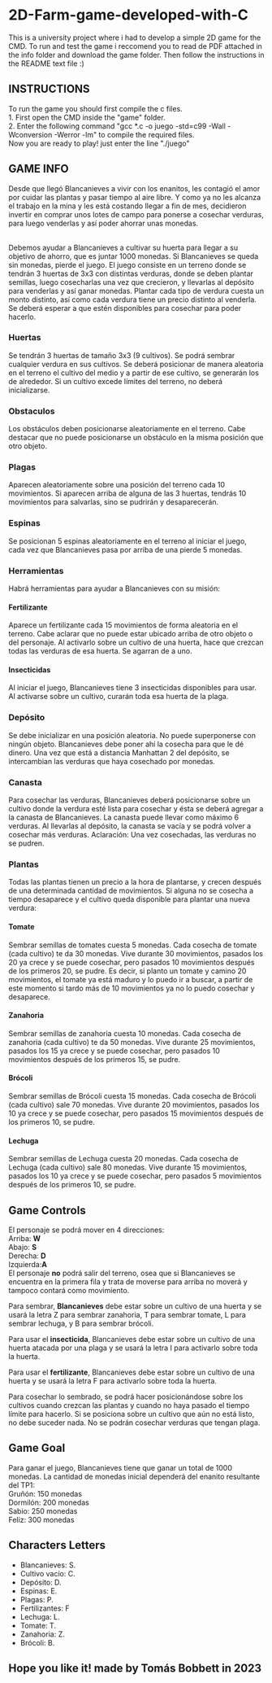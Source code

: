 # 2D-Farm-game-developed-with-C
This is a university project where i had to develop a simple 2D game for the CMD. To run and test the game i reccomend you to read de PDF attached in the info folder and download the game folder. Then follow the instructions in the README text file :)

<h2>INSTRUCTIONS</h2>
To run the game you should first compile the c files.<br>
  1. First open the CMD inside the "game" folder.<br>
  2. Enter the following command "gcc *.c -o juego -std=c99 -Wall -Wconversion -Werror -lm" to compile the required files.<br>
Now you are ready to play! just enter the line "./juego"<br>

<h2>GAME INFO</h2>
<p>Desde que llegó Blancanieves a vivir con los enanitos, les contagió el amor por cuidar las plantas y pasar tiempo
al aire libre. Y como ya no les alcanza el trabajo en la mina y les está costando llegar a fin de mes, decidieron invertir
en comprar unos lotes de campo para ponerse a cosechar verduras, para luego venderlas y así poder ahorrar unas
monedas.</p><br>
Debemos ayudar a Blancanieves a cultivar su huerta para llegar a su objetivo
de ahorro, que es juntar 1000 monedas. Si Blancanieves se queda sin monedas, pierde el juego.
El juego consiste en un terreno donde se tendrán 3 huertas de 3x3 con distintas verduras, donde se deben plantar
semillas, luego cosecharlas una vez que crecieron, y llevarlas al depósito para venderlas y así ganar monedas.
Plantar cada tipo de verdura cuesta un monto distinto, así como cada verdura tiene un precio distinto al venderla.
Se deberá esperar a que estén disponibles para cosechar para poder hacerlo.<br>

<h3>Huertas</h3>
Se tendrán 3 huertas de tamaño 3x3 (9 cultivos). Se podrá sembrar cualquier verdura en sus cultivos. Se deberá
posicionar de manera aleatoria en el terreno el cultivo del medio y a partir de ese cultivo, se generarán los de alrededor.
Si un cultivo excede límites del terreno, no deberá inicializarse.<br>

<h3>Obstaculos</h3>
Los obstáculos deben posicionarse aleatoriamente en el terreno. Cabe destacar que no puede posicionarse un
obstáculo en la misma posición que otro objeto.<br>

<h3>Plagas</h3>
Aparecen aleatoriamente sobre una posición del terreno cada 10 movimientos. Si aparecen arriba de alguna de las
3 huertas, tendrás 10 movimientos para salvarlas, sino se pudrirán y desaparecerán.<br>

<h3>Espinas</h3>
Se posicionan 5 espinas aleatoriamente en el terreno al iniciar el juego, cada vez que Blancanieves pasa por arriba
de una pierde 5 monedas.<br>

<h3>Herramientas</h3>
Habrá herramientas para ayudar a Blancanieves con su misión:

  <h4>Fertilizante</h4>
Aparece un fertilizante cada 15 movimientos de forma aleatoria en el terreno. Cabe aclarar que no puede estar
ubicado arriba de otro objeto o del personaje. Al activarlo sobre un cultivo de una huerta, hace que crezcan todas
las verduras de esa huerta. Se agarran de a uno.<br>

  <h4>Insecticidas</h4>
Al iniciar el juego, Blancanieves tiene 3 insecticidas disponibles para usar. Al activarse sobre un cultivo, curarán
toda esa huerta de la plaga.<br>

<h3>Depósito</h3>
Se debe inicializar en una posición aleatoria. No puede superponerse con ningún objeto. Blancanieves debe poner
ahí la cosecha para que le dé dinero. Una vez que está a distancia Manhattan 2 del depósito, se intercambian las
verduras que haya cosechado por monedas.<br>

<h3>Canasta</h3>
Para cosechar las verduras, Blancanieves deberá posicionarse sobre un cultivo donde la verdura esté lista para
cosechar y ésta se deberá agregar a la canasta de Blancanieves.
La canasta puede llevar como máximo 6 verduras. Al llevarlas al depósito, la canasta se vacía y se podrá volver
a cosechar más verduras.
Aclaración: Una vez cosechadas, las verduras no se pudren.<br>

<h3>Plantas</h3>
Todas las plantas tienen un precio a la hora de plantarse, y crecen después de una determinada cantidad de
movimientos. Si alguna no se cosecha a tiempo desaparece y el cultivo queda disponible para plantar una nueva
verdura:<br>

  <h4>Tomate</h4>
Sembrar semillas de tomates cuesta 5 monedas. Cada cosecha de tomate (cada cultivo) te da 30 monedas. Vive
durante 30 movimientos, pasados los 20 ya crece y se puede cosechar, pero pasados 10 movimientos después de los
primeros 20, se pudre. Es decir, si planto un tomate y camino 20 movimientos, el tomate ya está maduro y lo puedo
ir a buscar, a partir de este momento si tardo más de 10 movimientos ya no lo puedo cosechar y desaparece.<br>

  <h4>Zanahoria</h4>
Sembrar semillas de zanahoria cuesta 10 monedas. Cada cosecha de zanahoria (cada cultivo) te da 50 monedas.
Vive durante 25 movimientos, pasados los 15 ya crece y se puede cosechar, pero pasados 10 movimientos después de
los primeros 15, se pudre.<br>

  <h4>Brócoli</h4>
Sembrar semillas de Brócoli cuesta 15 monedas. Cada cosecha de Brócoli (cada cultivo) sale 70 monedas. Vive
durante 20 movimientos, pasados los 10 ya crece y se puede cosechar, pero pasados 15 movimientos después de los
primeros 10, se pudre.<br>

  <h4>Lechuga</h4>
Sembrar semillas de Lechuga cuesta 20 monedas. Cada cosecha de Lechuga (cada cultivo) sale 80 monedas. Vive
durante 15 movimientos, pasados los 10 ya crece y se puede cosechar, pero pasados 5 movimientos después de los
primeros 10, se pudre.<br>

<h2>Game Controls</h2>
El personaje se podrá mover en 4 direcciones:<br>
Arriba: <b>W</b><br>
Abajo: <b>S</b><br>
Derecha: <b>D</b><br>
Izquierda:<b>A</b><br>
El personaje <b>no</b> podrá salir del terreno, osea que si Blancanieves se encuentra en la primera fila y trata de moverse
para arriba no moverá y tampoco contará como movimiento.<br>

Para sembrar, <b>Blancanieves</b> debe estar sobre un cultivo de una huerta y se usará la letra Z para sembrar zanahoria,
T para sembrar tomate, L para sembrar lechuga, y B para sembrar brócoli.<br>

Para usar el <b>insecticida</b>, Blancanieves debe estar sobre un cultivo de una huerta atacada por una plaga y se
usará la letra I para activarlo sobre toda la huerta.<br>

Para usar el <b>fertilizante</b>, Blancanieves debe estar sobre un cultivo de una huerta y se usará la letra F para
activarlo sobre toda la huerta.<br>

Para cosechar lo sembrado, se podrá hacer posicionándose sobre los cultivos cuando crezcan las plantas y cuando
no haya pasado el tiempo límite para hacerlo. Si se posiciona sobre un cultivo que aún no está listo, no debe suceder
nada. No se podrán cosechar verduras que tengan plaga.<br>

<h2>Game Goal</h2>
Para ganar el juego, Blancanieves tiene que ganar un total de 1000 monedas. La cantidad de monedas inicial
dependerá del enanito resultante del TP1:<br>
   Gruñón: 150 monedas<br>
   Dormilón: 200 monedas<br>
   Sabio: 250 monedas<br>
   Feliz: 300 monedas<br>

<h2>Characters Letters</h2>
<ul>
  <li>Blancanieves: S.</li>
  <li>Cultivo vacío: C.</li>
  <li>Depósito: D.</li>
  <li>Espinas: E.</li>
  <li>Plagas: P.</li>
  <li>Fertilizantes: F</li>
  <li>Lechuga: L.</li>
  <li>Tomate: T.</li>
  <li>Zanahoria: Z.</li>
  <li>Brócoli: B.</li>
</ul>

<h2>Hope you like it! made by Tomás Bobbett in 2023</h2>
